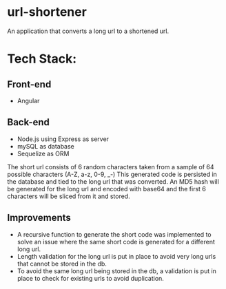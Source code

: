 # url-shortener
An application that converts a long url to a shortened url.

# Tech Stack:

## Front-end
- Angular

## Back-end
- Node.js using Express as server
- mySQL as database
- Sequelize as ORM

The short url consists of 6 random characters taken from a sample of 64 possible characters (A-Z, a-z, 0-9, _-)
This generated code is persisted in the database and tied to the long url that was converted.
An MD5 hash will be generated for the long url and encoded with base64 and the first 6 characters will be sliced from it and stored.

## Improvements
- A recursive function to generate the short code was implemented to solve an issue where the same short code is generated for a different long url.
- Length validation for the long url is put in place to avoid very long urls that cannot be stored in the db.
- To avoid the same long url being stored in the db, a validation is put in place to check for existing urls to avoid duplication.
